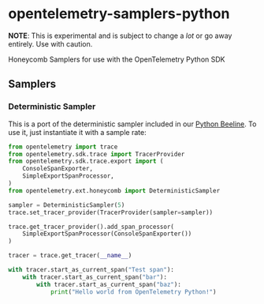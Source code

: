 # opentelemetry-samplers-python

**NOTE**: This is experimental and is subject to change a _lot_ or go away entirely. Use with caution.

Honeycomb Samplers for use with the OpenTelemetry Python SDK

## Samplers

### Deterministic Sampler

This is a port of the deterministic sampler included in our [Python Beeline](https://github.com/honeycombio/beeline-python). To use it, just instantiate it with a sample rate:

```python
from opentelemetry import trace
from opentelemetry.sdk.trace import TracerProvider
from opentelemetry.sdk.trace.export import (
    ConsoleSpanExporter,
    SimpleExportSpanProcessor,
)
from opentelemetry.ext.honeycomb import DeterministicSampler

sampler = DeterministicSampler(5)
trace.set_tracer_provider(TracerProvider(sampler=sampler))

trace.get_tracer_provider().add_span_processor(
    SimpleExportSpanProcessor(ConsoleSpanExporter())
)

tracer = trace.get_tracer(__name__)

with tracer.start_as_current_span("Test span"):
    with tracer.start_as_current_span("bar"):
        with tracer.start_as_current_span("baz"):
            print("Hello world from OpenTelemetry Python!")
```
